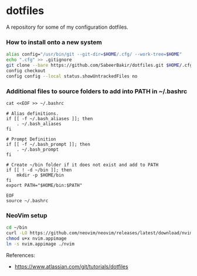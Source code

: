 # dotfiles
A repository for some of my configuration dotfiles.

### How to install onto a new system
```bash
alias config="/usr/bin/git --git-dir=$HOME/.cfg/ --work-tree=$HOME"
echo ".cfg" >> .gitignore
git clone --bare https://github.com/SabeerBakir/dotfiles.git $HOME/.cfg
config checkout
config config --local status.showUntrackedFiles no
```

### Additional files to source folders to add into PATH in ~/.bashrc
```
cat <<EOF >> ~/.bashrc

# Alias definitions.
if [[ -f ~/.bash_aliases ]]; then
    . ~/.bash_aliases
fi

# Prompt Definition
if [[ -f ~/.bash_prompt ]]; then
    . ~/.bash_prompt
fi

# Create ~/bin folder if it does not exist and add to PATH
if [[ ! -d ~/bin ]]; then
    mkdir -p $HOME/bin
fi
export PATH="$HOME/bin:$PATH"

EOF
source ~/.bashrc
```

### NeoVim setup
```bash
cd ~/bin
curl -LO https://github.com/neovim/neovim/releases/latest/download/nvim.appimage
chmod u+x nvim.appimage
ln -s nvim.appimage ./nvim
```



References:
- https://www.atlassian.com/git/tutorials/dotfiles
